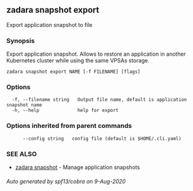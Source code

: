 ## zadara snapshot export

Export application snapshot to file

### Synopsis

Export application snapshot. Allows to restore an application in another Kubernetes cluster while using the same VPSAs storage.

```
zadara snapshot export NAME [-f FILENAME] [flags]
```

### Options

```
  -f, --filename string   Output file name, default is application snapshot name
  -h, --help              help for export
```

### Options inherited from parent commands

```
      --config string   config file (default is $HOME/.cli.yaml)
```

### SEE ALSO

* [zadara snapshot](zadara_snapshot.md)	 - Manage application snapshots

###### Auto generated by spf13/cobra on 9-Aug-2020
